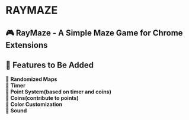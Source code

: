# RAYMAZE
## 🎮 RayMaze - A Simple Maze Game for Chrome Extensions  

## 🔮 Features to Be Added  
🔲 **Randomized Maps**  
🔲 **Timer**  
🔲 **Point System(based on timer and coins)**  
🔲 **Coins(contribute to points)**  
🔲 **Color Customization**  
🔲 **Sound**  


